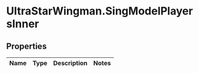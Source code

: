 # UltraStarWingman.SingModelPlayersInner

## Properties

Name | Type | Description | Notes
------------ | ------------- | ------------- | -------------


